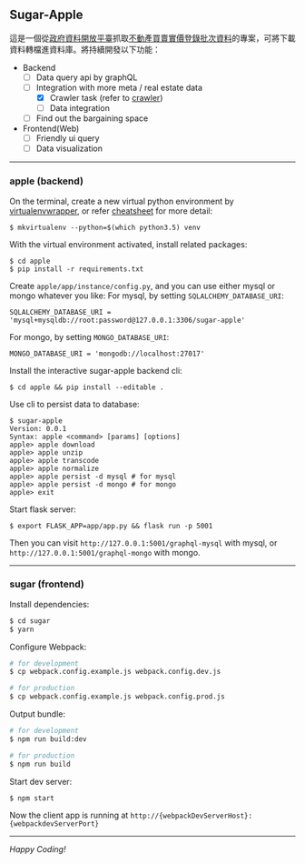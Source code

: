 ## Sugar-Apple

這是一個從[政府資料開放平臺](https://data.gov.tw/)抓取[不動產買賣實價登錄批次資料](https://data.gov.tw/dataset/6213)的專案，可將下載資料轉檔進資料庫。將持續開發以下功能：

- Backend
    - [ ] Data query api by graphQL
    - [ ] Integration with more meta / real estate data
      - [x] Crawler task (refer to [crawler](https://github.com/abawchen/sugar-apple/wiki/Cralwer))
      - [ ] Data integration
    - [ ] Find out the bargaining space
- Frontend(Web)
    - [ ] Friendly ui query
    - [ ] Data visualization

---
### apple (backend)

On the terminal, create a new virtual python environment by [virtualenvwrapper](https://virtualenvwrapper.readthedocs.io/en/latest/), or refer [cheatsheet](https://github.com/abawchen/sugar-apple/wiki#cheatsheet) for more detail:
```shell
$ mkvirtualenv --python=$(which python3.5) venv
```

With the virtual environment activated, install related packages:
```shell
$ cd apple
$ pip install -r requirements.txt
```

Create `apple/app/instance/config.py`, and you can use either mysql or mongo whatever you like:
For mysql, by setting `SQLALCHEMY_DATABASE_URI`:

```
SQLALCHEMY_DATABASE_URI = 'mysql+mysqldb://root:password@127.0.0.1:3306/sugar-apple'
```

For mongo, by setting `MONGO_DATABASE_URI`:

```
MONGO_DATABASE_URI = 'mongodb://localhost:27017'
```

Install the interactive sugar-apple backend cli:
```shell
$ cd apple && pip install --editable .
```

Use cli to persist data to database:
```shell
$ sugar-apple
Version: 0.0.1
Syntax: apple <command> [params] [options]
apple> apple download
apple> apple unzip
apple> apple transcode
apple> apple normalize
apple> apple persist -d mysql # for mysql
apple> apple persist -d mongo # for mongo
apple> exit
```

Start flask server:
```shell
$ export FLASK_APP=app/app.py && flask run -p 5001
```

Then you can visit `http://127.0.0.1:5001/graphql-mysql` with mysql, or `http://127.0.0.1:5001/graphql-mongo` with mongo.

---
### sugar (frontend)

Install dependencies:
```bash
$ cd sugar
$ yarn
```

Configure Webpack:
```bash
# for development
$ cp webpack.config.example.js webpack.config.dev.js

# for production
$ cp webpack.config.example.js webpack.config.prod.js
```

Output bundle:
```bash
# for development
$ npm run build:dev

# for production
$ npm run build
```

Start dev server:
```bash
$ npm start
```
Now the client app is running at `http://{webpackDevServerHost}:{webpackdevServerPort}`

---

*Happy Coding!*
